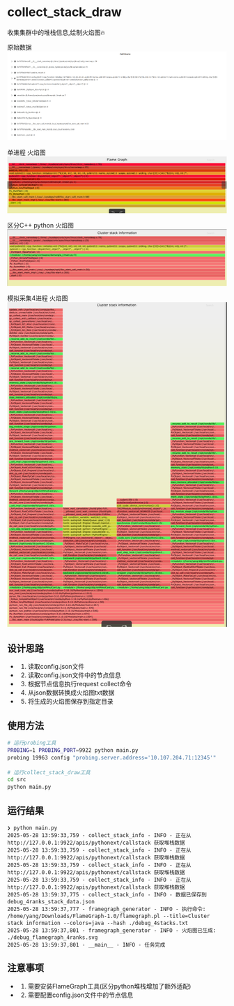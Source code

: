 # collect_stack_draw
收集集群中的堆栈信息,绘制火焰图🔥

原始数据
![原始单rank stack](./pics/stack%202025-05-26%2010-37-55.png)

单进程 火焰图
![单rank stack](./pics/V0_2%202025-05-26%2010-40-15.png)

区分C++ python 火焰图
![区分C++ python](./pics/V0_3%202025-05-28%2014-47-21.png)

模拟采集4进程 火焰图
![V0_4_2025-05-29_15-47-34.png](./pics/V0_4_2025-05-29_15-47-34.png)

## 设计思路
- 1. 读取config.json文件
- 2. 读取config.json文件中的节点信息
- 3. 根据节点信息执行request collect命令
- 4. 从json数据转换成火焰图txt数据
- 5. 将生成的火焰图保存到指定目录

## 使用方法
```bash
# 运行probing工具
PROBING=1 PROBING_PORT=9922 python main.py
probing 19963 config "probing.server.address='10.107.204.71:12345'"     

# 运行collect_stack_draw工具
cd src
python main.py
```

## 运行结果
```
❯ python main.py
2025-05-28 13:59:33,759 - collect_stack_info - INFO - 正在从 http://127.0.0.1:9922/apis/pythonext/callstack 获取堆栈数据
2025-05-28 13:59:33,759 - collect_stack_info - INFO - 正在从 http://127.0.0.1:9922/apis/pythonext/callstack 获取堆栈数据
2025-05-28 13:59:33,759 - collect_stack_info - INFO - 正在从 http://127.0.0.1:9922/apis/pythonext/callstack 获取堆栈数据
2025-05-28 13:59:33,759 - collect_stack_info - INFO - 正在从 http://127.0.0.1:9922/apis/pythonext/callstack 获取堆栈数据
2025-05-28 13:59:37,775 - collect_stack_info - INFO - 数据已保存到 debug_4ranks_stack_data.json
2025-05-28 13:59:37,777 - framegraph_generator - INFO - 执行命令: /home/yang/Downloads/FlameGraph-1.0/flamegraph.pl --title=Cluster stack information --colors=java --hash ./debug_4stacks.txt
2025-05-28 13:59:37,801 - framegraph_generator - INFO - 火焰图已生成: ./debug_flamegraph_4ranks.svg
2025-05-28 13:59:37,801 - __main__ - INFO - 任务完成
```

## 注意事项
- 1. 需要安装FlameGraph工具(区分python堆栈增加了额外适配)
- 2. 需要配置config.json文件中的节点信息

